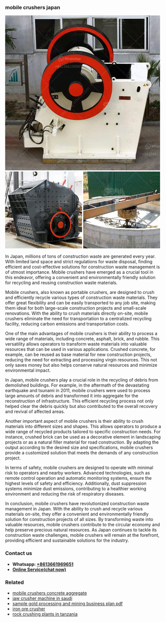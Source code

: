 <h3>mobile crushers japan</h3><img src='1706753923.jpg' alt=''><p>In Japan, millions of tons of construction waste are generated every year. With limited land space and strict regulations for waste disposal, finding efficient and cost-effective solutions for construction waste management is of utmost importance. Mobile crushers have emerged as a crucial tool in this endeavor, offering a convenient and environmentally friendly solution for recycling and reusing construction waste materials.</p><p>Mobile crushers, also known as portable crushers, are designed to crush and efficiently recycle various types of construction waste materials. They offer great flexibility and can be easily transported to any job site, making them ideal for both large-scale construction projects and small-scale renovations. With the ability to crush materials directly on-site, mobile crushers eliminate the need for transportation to a centralized recycling facility, reducing carbon emissions and transportation costs.</p><p>One of the main advantages of mobile crushers is their ability to process a wide range of materials, including concrete, asphalt, brick, and rubble. This versatility allows operators to transform waste materials into valuable resources that can be used in various applications. Crushed concrete, for example, can be reused as base material for new construction projects, reducing the need for extracting and processing virgin resources. This not only saves money but also helps conserve natural resources and minimize environmental impact.</p><p>In Japan, mobile crushers play a crucial role in the recycling of debris from demolished buildings. For example, in the aftermath of the devastating earthquake and tsunami in 2011, mobile crushers were used to process large amounts of debris and transformed it into aggregate for the reconstruction of infrastructure. This efficient recycling process not only helped clear the debris quickly but also contributed to the overall recovery and revival of affected areas.</p><p>Another important aspect of mobile crushers is their ability to crush materials into different sizes and shapes. This allows operators to produce a wide range of recycled products tailored to specific construction needs. For instance, crushed brick can be used as a decorative element in landscaping projects or as a natural filler material for road construction. By adapting the output according to the desired size and specifications, mobile crushers provide a customized solution that meets the demands of any construction project.</p><p>In terms of safety, mobile crushers are designed to operate with minimal risk to operators and nearby workers. Advanced technologies, such as remote control operation and automatic monitoring systems, ensure the highest levels of safety and efficiency. Additionally, dust suppression systems minimize dust emissions, contributing to a healthier working environment and reducing the risk of respiratory diseases.</p><p>In conclusion, mobile crushers have revolutionized construction waste management in Japan. With the ability to crush and recycle various materials on-site, they offer a convenient and environmentally friendly solution for construction projects of all sizes. By transforming waste into valuable resources, mobile crushers contribute to the circular economy and help preserve precious natural resources. As Japan continues to tackle its construction waste challenges, mobile crushers will remain at the forefront, providing efficient and sustainable solutions for the industry.</p><h3>Contact us</h3><ul><li><strong>Whatsapp:&nbsp;<a href="https://wa.me/8613661969651">+8613661969651</a></strong></li><li><a href="https://swt.shibang-china.com/?git&amp;zhl&amp;mobile crushers japan"><strong>Online Service(chat now)</strong></a></li></ul><h3>Related</h3><ul><li><a href='mobile crushers concrete aggregate.md'>mobile crushers concrete aggregate</a></li><li><a href='jaw crusher machine in saudi.md'>jaw crusher machine in saudi</a></li><li><a href='sample gold processing and mining business plan pdf.md'>sample gold processing and mining business plan pdf</a></li><li><a href='iron ore crusher.md'>iron ore crusher</a></li><li><a href='rock crushing plants in tanzania.md'>rock crushing plants in tanzania</a></li></ul>